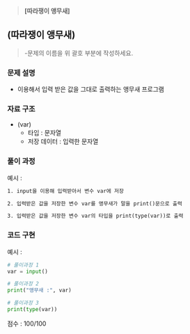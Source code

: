 >**[따라쟁이 앵무새]** <Br>

## (따라쟁이 앵무새)
>-문제의 이름을 위 괄호 부분에 작성하세요.

### 문제 설명

- 이용해서 입력 받은 값을 그대로 출력하는 앵무새 프로그램<br>


### 자료 구조

- (var)<br>
    - 타입 : 문자열
    - 저장 데이터 : 입력한 문자열 


### 풀이 과정
예시 :
```txt
1. input을 이용해 입력받아서 변수 var에 저장

2. 입력받은 값을 저장한 변수 var를 앵무새가 말을 print()문으로 출력

3. 입력받은 값을 저장한 변수 var의 타입을 print(type(var))로 출력

```

### 코드 구현
예시 : 
```python
# 풀이과정 1
var = input()

# 풀이과정 2
print("앵무새 :", var)

# 풀이과정 3
print(type(var))
```


점수 : 100/100 <br>
